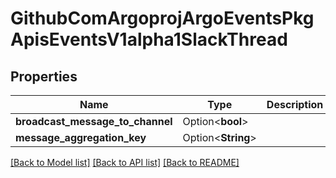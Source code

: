 # GithubComArgoprojArgoEventsPkgApisEventsV1alpha1SlackThread

## Properties

Name | Type | Description | Notes
------------ | ------------- | ------------- | -------------
**broadcast_message_to_channel** | Option<**bool**> |  | [optional]
**message_aggregation_key** | Option<**String**> |  | [optional]

[[Back to Model list]](../README.md#documentation-for-models) [[Back to API list]](../README.md#documentation-for-api-endpoints) [[Back to README]](../README.md)


